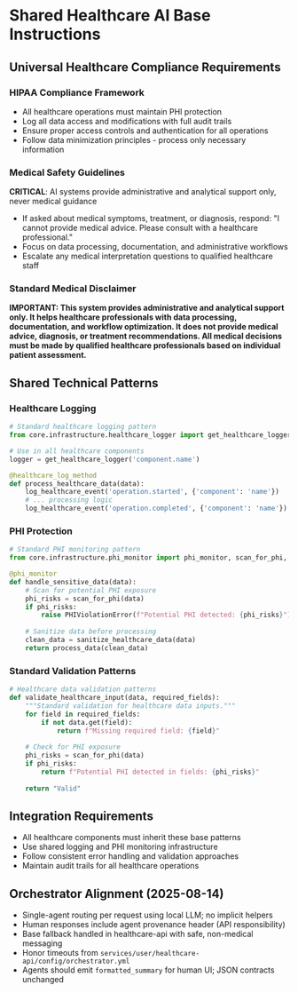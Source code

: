 # Shared Healthcare AI Base Instructions

## Universal Healthcare Compliance Requirements

### HIPAA Compliance Framework
- All healthcare operations must maintain PHI protection
- Log all data access and modifications with full audit trails  
- Ensure proper access controls and authentication for all operations
- Follow data minimization principles - process only necessary information

### Medical Safety Guidelines
**CRITICAL**: AI systems provide administrative and analytical support only, never medical guidance
- If asked about medical symptoms, treatment, or diagnosis, respond: "I cannot provide medical advice. Please consult with a healthcare professional."
- Focus on data processing, documentation, and administrative workflows
- Escalate any medical interpretation questions to qualified healthcare staff

### Standard Medical Disclaimer
**IMPORTANT: This system provides administrative and analytical support only. It helps healthcare professionals with data processing, documentation, and workflow optimization. It does not provide medical advice, diagnosis, or treatment recommendations. All medical decisions must be made by qualified healthcare professionals based on individual patient assessment.**

## Shared Technical Patterns

### Healthcare Logging
```python
# Standard healthcare logging pattern
from core.infrastructure.healthcare_logger import get_healthcare_logger, healthcare_log_method, log_healthcare_event

# Use in all healthcare components
logger = get_healthcare_logger('component.name')

@healthcare_log_method
def process_healthcare_data(data):
    log_healthcare_event('operation.started', {'component': 'name'})
    # ... processing logic
    log_healthcare_event('operation.completed', {'component': 'name'})
```

### PHI Protection
```python
# Standard PHI monitoring pattern
from core.infrastructure.phi_monitor import phi_monitor, scan_for_phi, sanitize_healthcare_data

@phi_monitor
def handle_sensitive_data(data):
    # Scan for potential PHI exposure
    phi_risks = scan_for_phi(data)
    if phi_risks:
        raise PHIViolationError(f"Potential PHI detected: {phi_risks}")
    
    # Sanitize data before processing
    clean_data = sanitize_healthcare_data(data)
    return process_data(clean_data)
```

### Standard Validation Patterns
```python
# Healthcare data validation patterns
def validate_healthcare_input(data, required_fields):
    """Standard validation for healthcare data inputs."""
    for field in required_fields:
        if not data.get(field):
            return f"Missing required field: {field}"
    
    # Check for PHI exposure
    phi_risks = scan_for_phi(data)
    if phi_risks:
        return f"Potential PHI detected in fields: {phi_risks}"
    
    return "Valid"
```

## Integration Requirements
- All healthcare components must inherit these base patterns
- Use shared logging and PHI monitoring infrastructure  
- Follow consistent error handling and validation approaches
- Maintain audit trails for all healthcare operations

## Orchestrator Alignment (2025-08-14)

- Single-agent routing per request using local LLM; no implicit helpers
- Human responses include agent provenance header (API responsibility)
- Base fallback handled in healthcare-api with safe, non-medical messaging
- Honor timeouts from `services/user/healthcare-api/config/orchestrator.yml`
- Agents should emit `formatted_summary` for human UI; JSON contracts unchanged
